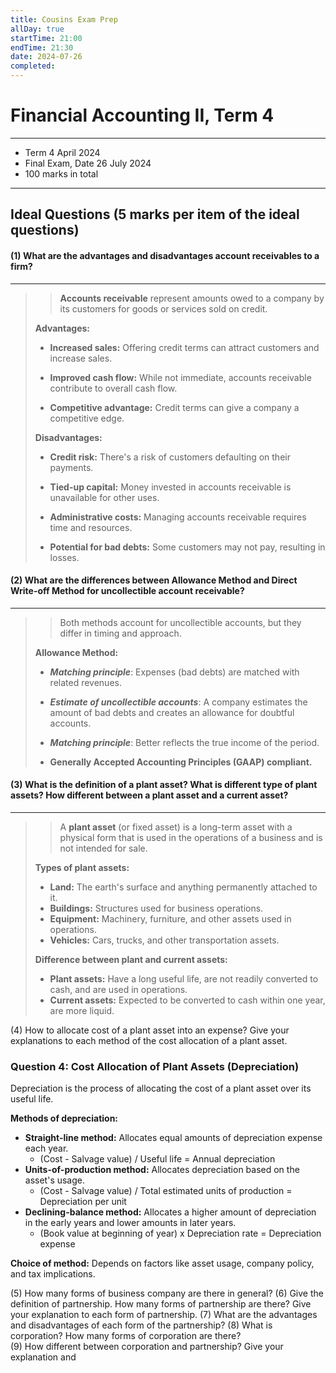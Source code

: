 ```yaml
---
title: Cousins Exam Prep
allDay: true
startTime: 21:00
endTime: 21:30
date: 2024-07-26
completed:
---
```

# Financial Accounting II, Term 4

---

* Term 4 April 2024 
* Final Exam, Date 26 July 2024
* 100 marks in total

---
 

## Ideal Questions (5 marks per item of the ideal questions) 

#### (1) What are the advantages and disadvantages account receivables to a firm?
---
>>**Accounts receivable** represent amounts owed to a company by its customers for goods or services sold on credit.
> 
> **Advantages:**
> 	- **Increased sales:** 
> 			Offering credit terms can attract customers and increase sales.
> 		
> 	- **Improved cash flow:** 
> 			While not immediate, accounts receivable contribute to overall cash flow.
> 		
> 	- **Competitive advantage:**
> 			Credit terms can give a company a competitive edge.
>   
> **Disadvantages:**
> 	- **Credit risk:** 
> 			There's a risk of customers defaulting on their payments.
> 		
> 	- **Tied-up capital:**
> 			Money invested in accounts receivable is unavailable for other uses.
> 		
> 	- **Administrative costs:**
> 			Managing accounts receivable requires time and resources.
> 		
> 	- **Potential for bad debts:**
> 			Some customers may not pay, resulting in losses.
> 

#### (2) What are the differences between Allowance Method and Direct Write-off Method for uncollectible account receivable? 
---
>>Both methods account for uncollectible accounts, but they differ in timing and approach.
> 
> **Allowance Method:**
> 
>	- ***Matching principle***:
>			Expenses (bad debts) are matched with related revenues.
>		
>	- ***Estimate of uncollectible accounts***:
>			A company estimates the amount of bad debts and creates an allowance for doubtful accounts.
>		
>	- ***Matching principle***:
>			Better reflects the true income of the period.
>		
>	- **Generally Accepted Accounting Principles (GAAP) compliant.**
> 


#### (3) What is the definition of a plant asset? What is different type of plant assets? How different between a plant asset and a current asset?
---
>>A **plant asset** (or fixed asset) is a long-term asset with a physical form that is used in the operations of a business and is not intended for sale.
>
>**Types of plant assets:**
>
>	- **Land:** The earth's surface and anything permanently attached to it.
>	- **Buildings:** Structures used for business operations.
>	- **Equipment:** Machinery, furniture, and other assets used in operations.
>	- **Vehicles:** Cars, trucks, and other transportation assets.
>  
>**Difference between plant and current assets:**
>
>- **Plant assets:** Have a long useful life, are not readily converted to cash, and are used in operations.
>- **Current assets:** Expected to be converted to cash within one year, are more liquid.
>  



(4) How to allocate cost of a plant asset into an expense? Give your explanations to each method of the cost allocation of a plant asset. 

### Question 4: Cost Allocation of Plant Assets (Depreciation)

Depreciation is the process of allocating the cost of a plant asset over its useful life.

**Methods of depreciation:**

- **Straight-line method:** Allocates equal amounts of depreciation expense each year.
    - (Cost - Salvage value) / Useful life = Annual depreciation
- **Units-of-production method:** Allocates depreciation based on the asset's usage.
    - (Cost - Salvage value) / Total estimated units of production = Depreciation per unit
- **Declining-balance method:** Allocates a higher amount of depreciation in the early years and lower amounts in later years.
    - (Book value at beginning of year) x Depreciation rate = Depreciation expense

**Choice of method:** Depends on factors like asset usage, company policy, and tax implications.



(5) How many forms of business company are there in general? 
(6) Give the definition of partnership. How many forms of partnership are there? Give 
your explanation to each form of partnership. 
(7) What are the advantages and disadvantages of each form of the partnership? 
(8) What is corporation? How many forms of corporation are there?  
(9) How different between corporation and partnership? Give your explanation and 